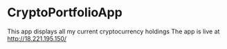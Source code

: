 # CryptoPortfolioApp
This app displays all my current cryptocurrency holdings
The app is live at http://18.221.195.150/
